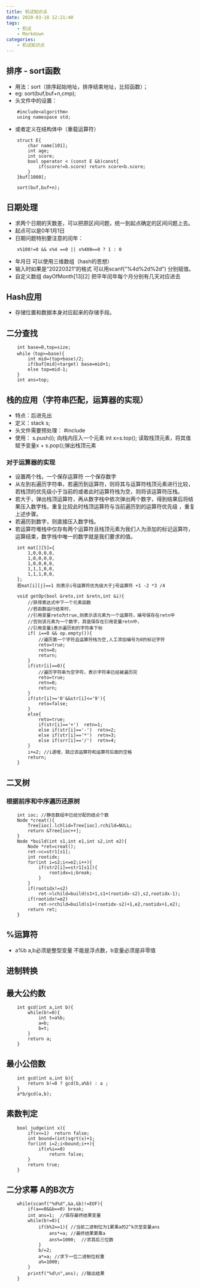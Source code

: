 ```yaml
---
title: 机试知识点
date: 2020-03-18 12:21:40
tags: 
    - 机试 
    - Markdown
categories:
    - 机试知识点
---
```


## 排序 - sort函数
- 用法：sort（排序起始地址，排序结束地址，比较函数）；
- eg: sort(buf,buf+n,cmp);
- 头文件中的设置：
```
    #include<algorithm>
    using namespace std;
```
- 或者定义在结构体中（重载运算符）
```
    struct E{
        char name[101];
        int age;
        int score;
        bool operator < (const E &b)const{
            if(score!=b.score) return score<b.score;
        }
    }buf[1000];

    sort(buf,buf+n);
```

## 日期处理
- 求两个日期的天数差，可以把原区间问题，统一到起点确定的区间问题上去。
- 起点可以是0年1月1日
- 日期问题特别要注意的闰年：
```
    x%100!=0 && x%4 ==0 || x%400==0 ? 1 : 0
```
- 年月日 可以使用三维数组（hash的思想）
- 输入时如果是“20220321”的格式 可以用scanf("%4d%2d%2d") 分别赋值。
- 自定义数组 dayOfMonth[13][2]  把平年闰年每个月分别有几天对应进去

## Hash应用
- 存储位置和数据本身对应起来的存储手段。

## 二分查找
```
    int base=0,top=size;
    while（top>=base){
        int mid=(top+base)/2;
        if(buf[mid]<target) base=mid+1;
        else top=mid-1;
    }
    int ans=top;
```

## 栈的应用（字符串匹配，运算器的实现）
- 特点：后进先出
- 定义：stack<int> s;
- 头文件需要预处理： #include<stack>
- 使用： s.push(i); 向栈内压入一个元素
        int x=s.top(); 读取栈顶元素，将其值赋予变量x + s.pop();弹出栈顶元素
### 对于运算器的实现
- 设置两个栈，一个保存运算符 一个保存数字
- 从左到右遍历字符串，若遍历到运算符，则将其与运算符栈顶元素进行比较，若栈顶的优先级小于当前的或者此时运算符栈为空，则将该运算符压栈。
- 若大于，弹出栈顶运算符，再从数字栈中依次弹出两个数字，得到结果后将结果压入数字栈，重复比较此时栈顶运算符与当前遍历到的运算符优先级 ，重复上述步骤。
- 若遍历到数字，则直接压入数字栈。
- 若运算符堆栈中仅存有两个运算符且栈顶元素为我们人为添加的标记运算符，运算结束，数字栈中唯一的数字就是我们要求的值。
```
    int mat[][5]={
        1,0,0,0,0,
        1,0,0,0,0,
        1,0,0,0,0,
        1,1,1,0,0,
        1,1,1,0,0,
    };  
    若mat[i][j]==1 则表示i号运算符优先级大于j号运算符 +1 -2 *3 /4
```

```
    void getOp(bool &reto,int &retn,int &i){
        //获得表达式中下一个元素函数
        //若函数运行结束时，
        //引用变量reto为true,则表示该元素为一个运算符，编号保存在retn中
        //否则该元素为一个数字，其值保存在引用变量retn中，
        //引用变量i表示遍历到的字符串下标
        if( i==0 && op.empty()){
            //遍历第一个字符且运算符栈为空,人工添加编号为0的标记字符
            reto=true;
            retn=0;
            return;
        }
        if(str[i]==0){
            //遍历字符串为空字符，表示字符串已经被遍历完
            reto=true;
            retn=0;
            return;
        }
        if(str[i]>='0'&&str[i]<='9'){
            reto=false;
        }
        else{
            reto=true;
            if(str[i]=='+')  retn=1;
            else if(str[i]=='-')  retn=2;
            else if(str[i]=='*')  retn=3;
            else if(srr[i]=='/')  retn=4;
        }
        i+=2; //i递增，跳过该运算符和运算符后面的空格
        return;
    }
```

## 二叉树
### 根据前序和中序遍历还原树
```
    int ioc; //静态数组中已经分配的结点个数
    Node *creat(){
        Tree[ioc].lchlid=Tree[ioc].rchild=NULL;
        return &Tree[ioc++];
    }
    Node *build(int s1,int e1,int s2,int e2){
        Node *ret=creat();
        ret->c=str1[s1];
        int rootidx;
        for(int i=s2;i<=e2;i++){
            if(str2[i]==str1[s1]){
                rootidx=i;break;
            }
        }
        if(rootidx!=s2)
            ret->lchild=build(s1+1,s1+(rootidx-s2),s2,rootidx-1);
        if(rootidx!=e2)
            ret->rchild=build(s1+(rootidx-s2)+1,e2,rootidx+1,e2);
        return ret;
    }
```

## %运算符
- a%b a,b必须是整型变量 不能是浮点数，b变量必须是非零值

##  进制转换

## 最大公约数
```
    int gcd(int a,int b){
        while(b!=0){
            int t=a%b;
            a=b;
            b=t;
        }
        return a;
    }
```

## 最小公倍数
```
    int gcd(int a,int b){
        return b!=0 ? gcd(b,a%b) : a ;
    }
    a*b/gcd(a,b);
```

## 素数判定
```
    bool judge(int x){
        if(x<=1)  return false;
        int bound=(int)sqrt(x)+1;
        for(int i=2;i<bound;i++){
            if(x%i==0)
                return false;
        }
        return true;
    }
```

## 二分求幂 A的B次方
```
    while(scanf("%d%d",&a,&b)!=EOF){
        if(a==0&&b==0) break;
        int ans=1;  //保存最终结果变量
        while(b!=0){
            if(b%2==1){ //当前二进制位为1累乘a的2^k次至变量ans
                ans*=a; //最终结果累乘a
                ans%=1000;  //求其后三位数
            }
            b/=2;
            a*=a; //求下一位二进制位权重
            a%=1000;
        }
        printf("%d\n",ans); //输出结果
    }
```